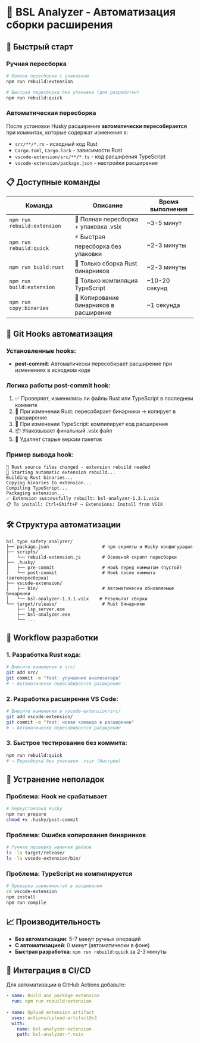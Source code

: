 # 🤖 BSL Analyzer - Автоматизация сборки расширения

## 🚀 Быстрый старт

### Ручная пересборка
```bash
# Полная пересборка с упаковкой
npm run rebuild:extension

# Быстрая пересборка без упаковки (для разработки)
npm run rebuild:quick
```

### Автоматическая пересборка
После установки Husky расширение **автоматически пересобирается** при коммитах, которые содержат изменения в:
- `src/**/*.rs` - исходный код Rust
- `Cargo.toml`, `Cargo.lock` - зависимости Rust
- `vscode-extension/src/**/*.ts` - код расширения TypeScript
- `vscode-extension/package.json` - настройки расширения

## 📋 Доступные команды

| Команда | Описание | Время выполнения |
|---------|-----------|------------------|
| `npm run rebuild:extension` | 🔄 Полная пересборка + упаковка .vsix | ~3-5 минут |
| `npm run rebuild:quick` | ⚡ Быстрая пересборка без упаковки | ~2-3 минуты |
| `npm run build:rust` | 🦀 Только сборка Rust бинарников | ~2-3 минуты |
| `npm run build:extension` | 📝 Только компиляция TypeScript | ~10-20 секунд |
| `npm run copy:binaries` | 📁 Копирование бинарников в расширение | ~1 секунда |

## 🔧 Git Hooks автоматизация

### Установленные hooks:
- **post-commit**: Автоматически пересобирает расширение при изменениях в исходном коде

### Логика работы post-commit hook:
1. ✅ Проверяет, изменились ли файлы Rust или TypeScript в последнем коммите
2. 🦀 При изменении Rust: пересобирает бинарники → копирует в расширение
3. 📝 При изменении TypeScript: компилирует код расширения
4. 📦 Упаковывает финальный .vsix файл
5. 🧹 Удаляет старые версии пакетов

### Пример вывода hook:
```
🦀 Rust source files changed - extension rebuild needed
🔄 Starting automatic extension rebuild...
Building Rust binaries...
Copying binaries to extension...
Compiling TypeScript...
Packaging extension...
✅ Extension successfully rebuilt: bsl-analyzer-1.3.1.vsix
📋 To install: Ctrl+Shift+P → Extensions: Install from VSIX
```

## 🛠️ Структура автоматизации

```
bsl_type_safety_analyzer/
├── package.json                    # npm скрипты и Husky конфигурация
├── scripts/
│   └── rebuild-extension.js        # Основной скрипт пересборки
├── .husky/
│   ├── pre-commit                  # Hook перед коммитом (пустой)
│   └── post-commit                 # Hook после коммита (автопересборка)
├── vscode-extension/
│   ├── bin/                        # Автоматически обновляемые бинарники
│   └── bsl-analyzer-1.3.1.vsix    # Результат сборки
└── target/release/                 # Rust бинарники
    ├── lsp_server.exe
    ├── bsl-analyzer.exe
    └── ...
```

## 🎯 Workflow разработки

### 1. Разработка Rust кода:
```bash
# Внесите изменения в src/
git add src/
git commit -m "feat: улучшение анализатора"
# → Автоматически пересобирается расширение
```

### 2. Разработка расширения VS Code:
```bash
# Внесите изменения в vscode-extension/src/
git add vscode-extension/
git commit -m "feat: новая команда в расширении"
# → Автоматически пересобирается расширение
```

### 3. Быстрое тестирование без коммита:
```bash
npm run rebuild:quick
# → Пересборка без упаковки .vsix (быстрее)
```

## 🚨 Устранение неполадок

### Проблема: Hook не срабатывает
```bash
# Переустановка Husky
npm run prepare
chmod +x .husky/post-commit
```

### Проблема: Ошибка копирования бинарников
```bash
# Ручная проверка наличия файлов
ls -la target/release/
ls -la vscode-extension/bin/
```

### Проблема: TypeScript не компилируется
```bash
# Проверка зависимостей в расширении
cd vscode-extension
npm install
npm run compile
```

## 📈 Производительность

- **Без автоматизации**: 5-7 минут ручных операций
- **С автоматизацией**: 0 минут (автоматически в фоне)
- **Быстрая разработка**: `npm run rebuild:quick` за 2-3 минуты

## 🔄 Интеграция в CI/CD

Для автоматизации в GitHub Actions добавьте:
```yaml
- name: Build and package extension
  run: npm run rebuild:extension
  
- name: Upload extension artifact
  uses: actions/upload-artifact@v3
  with:
    name: bsl-analyzer-extension
    path: bsl-analyzer-*.vsix
```